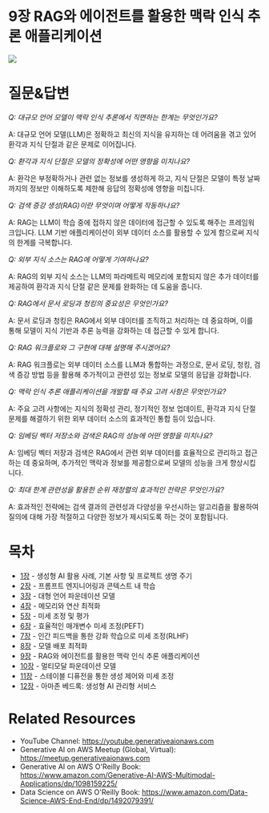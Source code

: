 # 9장 RAG와 에이전트를 활용한 맥락 인식 추론 애플리케이션
[![](../img/gaia_book_cover_sm.png)](https://www.amazon.com/Generative-AI-AWS-Multimodal-Applications/dp/1098159225/)

# 질문&답변

_Q: 대규모 언어 모델이 맥락 인식 추론에서 직면하는 한계는 무엇인가요?_

A: 대규모 언어 모델(LLM)은 정확하고 최신의 지식을 유지하는 데 어려움을 겪고 있어 환각과 지식 단절과 같은 문제로 이어집니다.

_Q: 환각과 지식 단절은 모델의 정확성에 어떤 영향을 미치나요?_

A: 환각은 부정확하거나 관련 없는 정보를 생성하게 하고, 지식 단절은 모델이 특정 날짜까지의 정보만 이해하도록 제한해 응답의 정확성에 영향을 미칩니다.

_Q: 검색 증강 생성(RAG)이란 무엇이며 어떻게 작동하나요?_

A: RAG는 LLM이 학습 중에 접하지 않은 데이터에 접근할 수 있도록 해주는 프레임워크입니다. LLM 기반 애플리케이션이 외부 데이터 소스를 활용할 수 있게 함으로써 지식의 한계를 극복합니다.

_Q: 외부 지식 소스는 RAG에 어떻게 기여하나요?_

A: RAG의 외부 지식 소스는 LLM의 파라메트릭 메모리에 포함되지 않은 추가 데이터를 제공하여 환각과 지식 단절 같은 문제를 완화하는 데 도움을 줍니다.

_Q: RAG에서 문서 로딩과 청킹의 중요성은 무엇인가요?_

A: 문서 로딩과 청킹은 RAG에서 외부 데이터를 조직하고 처리하는 데 중요하며, 이를 통해 모델이 지식 기반과 추론 능력을 강화하는 데 접근할 수 있게 합니다.

_Q: RAG 워크플로와 그 구현에 대해 설명해 주시겠어요?_

A: RAG 워크플로는 외부 데이터 소스를 LLM과 통합하는 과정으로, 문서 로딩, 청킹, 검색 증강 방법 등을 활용해 추가적이고 관련성 있는 정보로 모델의 응답을 강화합니다.

_Q: 맥락 인식 추론 애플리케이션을 개발할 때 주요 고려 사항은 무엇인가요?_

A: 주요 고려 사항에는 지식의 정확성 관리, 정기적인 정보 업데이트, 환각과 지식 단절 문제를 해결하기 위한 외부 데이터 소스의 효과적인 통합 등이 있습니다.

_Q: 임베딩 벡터 저장소와 검색은 RAG의 성능에 어떤 영향을 미치나요?_

A: 임베딩 벡터 저장과 검색은 RAG에서 관련 외부 데이터를 효율적으로 관리하고 접근하는 데 중요하며, 추가적인 맥락과 정보를 제공함으로써 모델의 성능을 크게 향상시킵니다.

_Q: 최대 한계 관련성을 활용한 순위 재정렬의 효과적인 전략은 무엇인가요?_

A: 효과적인 전략에는 검색 결과의 관련성과 다양성을 우선시하는 알고리즘을 활용하여 질의에 대해 가장 적절하고 다양한 정보가 제시되도록 하는 것이 포함됩니다.

# 목차
* [1장](/01_intro) - 생성형 AI 활용 사례, 기본 사항 및 프로젝트 생명 주기
* [2장](/02_prompt) - 프롬프트 엔지니어링과 콘텍스트 내 학습
* [3장](/03_foundation) - 대형 언어 파운데이션 모델
* [4장](/04_optimize) - 메모리와 연산 최적화
* [5장](/05_finetune) - 미세 조정 및 평가
* [6장](/06_peft) - 효율적인 매개변수 미세 조정(PEFT)
* [7장](/07_rlhf) - 인간 피드백을 통한 강화 학습으로 미세 조정(RLHF)
* [8장](/08_deploy) - 모델 배포 최적화
* [9장](/09_rag) - RAG와 에이전트를 활용한 맥락 인식 추론 애플리케이션
* [10장](/10_multimodal) - 멀티모달 파운데이션 모델
* [11장](/11_diffusers) - 스테이블 디퓨전을 통한 생성 제어와 미세 조정
* [12장](/12_bedrock) - 아마존 베드록: 생성형 AI 관리형 서비스

# Related Resources
* YouTube Channel: https://youtube.generativeaionaws.com
* Generative AI on AWS Meetup (Global, Virtual): https://meetup.generativeaionaws.com
* Generative AI on AWS O'Reilly Book: https://www.amazon.com/Generative-AI-AWS-Multimodal-Applications/dp/1098159225/
* Data Science on AWS O'Reilly Book: https://www.amazon.com/Data-Science-AWS-End-End/dp/1492079391/
